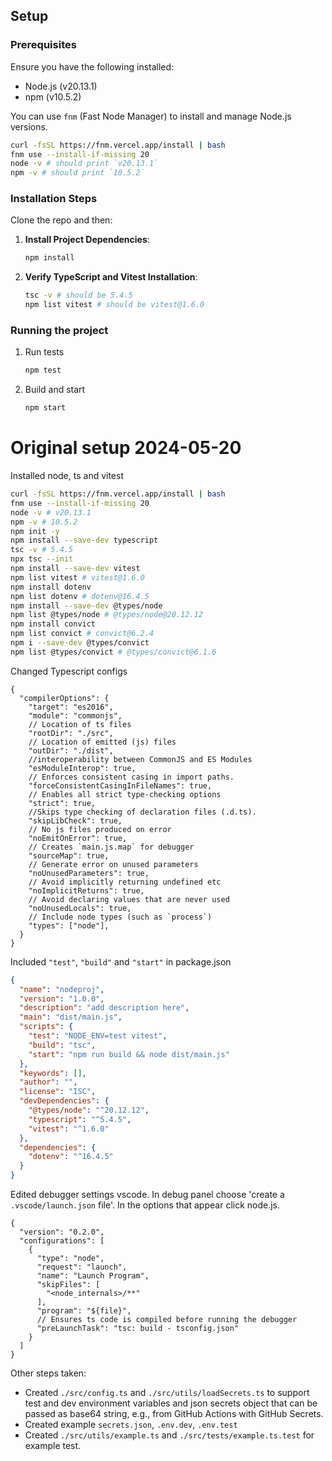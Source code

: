 ## Setup

### Prerequisites

Ensure you have the following installed:
- Node.js (v20.13.1)
- npm (v10.5.2)

You can use `fnm` (Fast Node Manager) to install and manage Node.js versions.

```bash
curl -fsSL https://fnm.vercel.app/install | bash
fnm use --install-if-missing 20
node -v # should print `v20.13.1`
npm -v # should print `10.5.2`
```

### Installation Steps

Clone the repo and then:

1. **Install Project Dependencies**:
    ```bash
    npm install
    ```

2. **Verify TypeScript and Vitest Installation**:
    ```bash
    tsc -v # should be 5.4.5
    npm list vitest # should be vitest@1.6.0
    ```

### Running the project

1. Run tests
    ```bash
    npm test
    ```

2. Build and start
    ```bash
    npm start
    ```

# Original setup 2024-05-20

Installed node, ts and vitest
```bash
curl -fsSL https://fnm.vercel.app/install | bash
fnm use --install-if-missing 20
node -v # v20.13.1
npm -v # 10.5.2
npm init -y
npm install --save-dev typescript
tsc -v # 5.4.5
npx tsc --init
npm install --save-dev vitest
npm list vitest # vitest@1.6.0
npm install dotenv
npm list dotenv # dotenv@16.4.5
npm install --save-dev @types/node
npm list @types/node # @types/node@20.12.12
npm install convict
npm list convict # convict@6.2.4
npm i --save-dev @types/convict
npm list @types/convict # @types/convict@6.1.6
```

Changed Typescript configs
```jsonc
{
  "compilerOptions": {
    "target": "es2016",
    "module": "commonjs",
    // Location of ts files
    "rootDir": "./src",
    // Location of emitted (js) files
    "outDir": "./dist",
    //interoperability between CommonJS and ES Modules
    "esModuleInterop": true, 
    // Enforces consistent casing in import paths.
    "forceConsistentCasingInFileNames": true,  
    // Enables all strict type-checking options
    "strict": true,
    //Skips type checking of declaration files (.d.ts).
    "skipLibCheck": true,
    // No js files produced on error
    "noEmitOnError": true,
    // Creates `main.js.map` for debugger
    "sourceMap": true,
    // Generate error on unused parameters
    "noUnusedParameters": true,
    // Avoid implicitly returning undefined etc
    "noImplicitReturns": true,
    // Avoid declaring values that are never used
    "noUnusedLocals": true,
    // Include node types (such as `process`)
    "types": ["node"],
  }
}
```

Included `"test"`, `"build"` and `"start"` in package.json
```json
{
  "name": "nodeproj",
  "version": "1.0.0",
  "description": "add description here",
  "main": "dist/main.js",
  "scripts": {
    "test": "NODE_ENV=test vitest",
    "build": "tsc",
    "start": "npm run build && node dist/main.js"
  },
  "keywords": [],
  "author": "",
  "license": "ISC",
  "devDependencies": {
    "@types/node": "^20.12.12",
    "typescript": "^5.4.5",
    "vitest": "^1.6.0"
  },
  "dependencies": {
    "dotenv": "^16.4.5"
  }
}
```

Edited debugger settings vscode. In debug panel choose 'create a `.vscode/launch.json` file'. In the options that appear click node.js.
```jsonc
{
  "version": "0.2.0",
  "configurations": [
    {
      "type": "node",
      "request": "launch",
      "name": "Launch Program",
      "skipFiles": [
        "<node_internals>/**"
      ],
      "program": "${file}",
      // Ensures ts code is compiled before running the debugger
      "preLaunchTask": "tsc: build - tsconfig.json"
    }
  ]
}
```

Other steps taken:
* Created `./src/config.ts` and `./src/utils/loadSecrets.ts` to support test and dev environment variables and json secrets object that can be passed as base64 string, e.g., from GitHub Actions with GitHub Secrets.
* Created example `secrets.json`, `.env.dev`, `.env.test`
* Created `./src/utils/example.ts` and `./src/tests/example.ts.test` for example test.


